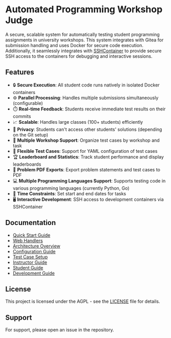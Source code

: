 # Automated Programming Workshop Judge

A secure, scalable system for automatically testing student programming assignments in university workshops. This system integrates with Gitea for submission handling and uses Docker for secure code execution. Additionally, it seamlessly integrates with [SSHContainer](https://github.com/Gurkengewuerz/SSHContainer) to provide secure SSH access to the containers for debugging and interactive sessions.

## Features

- 🔒 **Secure Execution**: All student code runs natively in isolated Docker containers
- ⚙️ **Parallel Processing**: Handles multiple submissions simultaneously (configurable)
- ⏱️ **Real-time Feedback**: Students receive immediate test results on their commits
- 📈 **Scalable**: Handles large classes (100+ students) efficiently
- 🔐 **Privacy**: Students can't access other students' solutions (depending on the Git setup)
- 🏫 **Multiple Workshop Support**: Organize test cases by workshop and task
- 📝 **Flexible Test Cases**: Support for YAML configuration of test cases
- 🏆 **Leaderboard and Statistics**: Track student performance and display leaderboards
- 📄 **Problem PDF Exports**: Export problem statements and test cases to PDF
- 💻 **Multiple Programming Languages Support**: Supports testing code in various programming languages (currently Python, Go)
- 📅 **Time Constraints**: Set start and end dates for tasks
- 🖥️ **Interactive Development**: SSH access to development containers via SSHContainer

## Documentation

- [Quick Start Guide](docs/quick-start.md)
- [Web Handlers](docs/web-handlers.md)
- [Architecture Overview](docs/architecture.md)
- [Configuration Guide](docs/configuration.md)
- [Test Case Setup](docs/test-cases.md)
- [Instructor Guide](docs/instructor-guide.md)
- [Student Guide](docs/student-guide.md)
- [Development Guide](docs/development.md)

## License

This project is licensed under the AGPL - see the [LICENSE](LICENSE) file for details.

## Support

For support, please open an issue in the repository.
